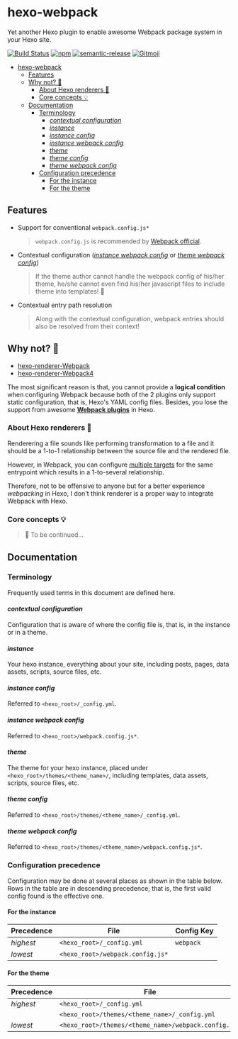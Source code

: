 # hexo-webpack
Yet another Hexo plugin to enable awesome Webpack package system in your Hexo site.

[![Build Status](https://travis-ci.org/cowsay-blog/hexo-webpack.svg?branch=master)](https://travis-ci.org/cowsay-blog/hexo-webpack)
[![npm](https://img.shields.io/npm/v/hexo-webpack.svg)](https://www.npmjs.com/hexo-webpack)
[![semantic-release](https://img.shields.io/badge/%20%20%F0%9F%93%A6%F0%9F%9A%80-semantic--release-e10079.svg)](https://github.com/semantic-release/semantic-release)
[![Gitmoji](https://img.shields.io/badge/gitmoji-%20😜%20😍-FFDD67.svg?style=flat-square)](https://gitmoji.carloscuesta.me/)

- [hexo-webpack](#hexo-webpack)
  - [Features](#features)
  - [Why not? 🤔](#why-not-)
    - [About Hexo renderers 🎨](#about-hexo-renderers-)
    - [Core concepts 💡](#core-concepts-)
  - [Documentation](#documentation)
    - [Terminology](#terminology)
      - [*contextual configuration*](#contextual-configuration)
      - [*instance*](#instance)
      - [*instance config*](#instance-config)
      - [*instance webpack config*](#instance-webpack-config)
      - [*theme*](#theme)
      - [*theme config*](#theme-config)
      - [*theme webpack config*](#theme-webpack-config)
    - [Configuration precedence](#configuration-precedence)
      - [For the instance](#for-the-instance)
      - [For the theme](#for-the-theme)

## Features
- Support for conventional `webpack.config.js*`
  > `webpack.config.js` is recommended by [Webpack official](https://webpack.js.org/configuration/).

- Contextual configuration ([*instance webpack config*](#instance-webpack-config) or [*theme webpack config*](#theme-webpack-config))
  > If the theme author cannot handle the webpack config of his/her theme, he/she cannot even find his/her javascript files to include theme into templates! 🤣

- Contextual entry path resolution
  > Along with the contextual configuration, webpack entries should also be resolved from their context!

## Why not? 🤔
- [hexo-renderer-Webpack](https://github.com/briangonzalez/hexo-renderer-webpack)
- [hexo-renderer-Webpack4](https://github.com/segayuu/hexo-renderer-webpack)

The most significant reason is that, you cannot provide a **logical condition** when configuring Webpack because both of the 2 plugins only support static configuration, that is, Hexo's YAML config files.
Besides, you lose the support from awesome [**Webpack plugins**](https://webpack.js.org/concepts/plugins/#configuration) in Hexo.

### About Hexo renderers 🎨
Renderering a file sounds like performing transformation to a file and it should be a 1-to-1 relationship between the source file and the rendered file.

However, in Webpack, you can configure [multiple targets](https://webpack.js.org/concepts/targets/#multiple-targets) for the same entrypoint which results in a 1-to-several relationship.

Therefore, not to be offensive to anyone but for a better experience *webpacking* in Hexo, I don't think renderer is a proper way to integrate Webpack with Hexo.

### Core concepts 💡
> 🚧 To be continued...

## Documentation
### Terminology
Frequently used terms in this document are defined here.

#### *contextual configuration*
Configuration that is aware of where the config file is, that is, in the instance or in a theme.
#### *instance*  
Your hexo instance, everything about your site, including posts, pages, data assets, scripts, source files, etc.
#### *instance config*  
Referred to `<hexo_root>/_config.yml`.
#### *instance webpack config*  
Referred to `<hexo_root>/webpack.config.js*`.
#### *theme*  
The theme for your hexo instance, placed under `<hexo_root>/themes/<theme_name>/`, including templates, data assets, scripts, source files, etc.
#### *theme config*  
Referred to `<hexo_root>/themes/<theme_name>/_config.yml`.
#### *theme webpack config*  
Referred to `<hexo_root>/themes/<theme_name>/webpack.config.js*`.

### Configuration precedence
Configuration may be done at several places as shown in the table below.
Rows in the table are in descending precedence;
that is, the first valid config found is the effective one.


#### For the instance

| Precedence | File                             | Config Key |
|------------|----------------------------------|------------|
| *highest*  | `<hexo_root>/_config.yml`        | `webpack`  |
| *lowest*   | `<hexo_root>/webpack.config.js*` |            |    

#### For the theme

| Precedence | File                                                 | Config Key                                             |
|------------|------------------------------------------------------|--------------------------------------------------------|
| *highest*  | `<hexo_root>/_config.yml`                            | `theme_config.webpack`                                 |
|            | `<hexo_root>/themes/<theme_name>/_config.yml`        | `webpack`                                            | |
| *lowest*   | `<hexo_root>/themes/<theme_name>/webpack.config.js*` |                                                        |

